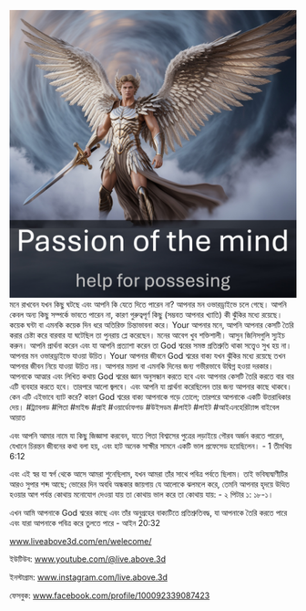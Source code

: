![Video cover image](../cover.jpeg)
মনে রাখবেন যখন কিছু ঘটছে এবং আপনি কি যেতে দিতে পারেন না?
আপনার মন ওভারড্রাইভে চলে গেছে।
আপনি কেবল অন্য কিছু সম্পর্কে ভাবতে পারেন না, কারণ গুরুত্বপূর্ণ কিছু (সম্ভবত আপনার খ্যাতি) কী ঝুঁকির মধ্যে রয়েছে।
কয়েক ঘন্টা বা এমনকি কয়েক দিন ধরে অতিরিক্ত চিন্তাভাবনা করে। Your আপনার মনে, আপনি আপনার কেসটি তৈরি করার চেষ্টা করে বারবার যা ঘটেছিল তা পুনরায় প্লে করেছেন।
মনের আবেগ খুব শক্তিশালী।
আসুন জিনিসগুলি স্যুইচ করুন।
আপনি প্রার্থনা করেন এবং যা আপনি প্রত্যাশা করেন তা God শ্বরের সমস্ত প্রতিশ্রুতি থাকা সত্ত্বেও সুখ হয় না।
আপনার মন ওভারড্রাইভে যাওয়া উচিত। Your আপনার জীবনে God শ্বরের বাক্য যখন ঝুঁকির মধ্যে রয়েছে তখন আপনার জীবন নিয়ে যাওয়া উচিত নয়।
আপনার ময়দা বা এমনকি দিনের জন্য গভীরভাবে উদ্বিগ্ন হওয়া দরকার।
আপনাকে আত্মার এবং লিখিত কথায় God শ্বরের জ্ঞান অনুসন্ধান করতে হবে এবং আপনার কেসটি তৈরি করতে বার বার এটি ব্যবহার করতে হবে।
তারপরে আলো জ্বলবে।
এবং আপনি যা প্রার্থনা করেছিলেন তার জন্য আপনার কাছে থাকবে।
কেন এটি এইভাবে ব্যাট করে?
কারণ God শ্বরের বাক্য আপনাকে গড়ে তোলে; তারপরে আপনাকে একটি উত্তরাধিকার দেয়।
#ট্র্যাবলড #পিতা #মাইন্ড #প্রাই #ওয়ার্ডোফগড #উইসডম #লাইট #লাইট #আইএনহেরিট্যান্স
বাইবেল আয়াত

এবং আপনি আমার নামে যা কিছু জিজ্ঞাসা করবেন, যাতে পিতা বিশ্বাসের পুত্রের লড়াইয়ে গৌরব অর্জন করতে পারেন, যেখানে চিরন্তন জীবনের কথা বলা হয়, এবং হাট অনেক সাক্ষীর সামনে একটি ভাল প্রফেসেড হয়েছিলেন। - 1 তীমথিয় 6:12

এবং এই স্বর যা স্বর্গ থেকে আসে আমরা শুনেছিলাম, যখন আমরা তাঁর সাথে পবিত্র পর্বতে ছিলাম। তাই ভবিষ্যদ্বাণীটির আরও সুপার শব্দ আছে; ভোরের দিন অবধি অন্ধকার জায়গায় যে আলোকে ঝলমলে করে, তেমনি আপনার হৃদয়ে উত্থিত হওয়ার আগ পর্যন্ত কোথায় মনোযোগ দেওয়া যায় তা কোথায় ভাল করে তা কোথায় যায়: - ২ পিটার ১: ১৮-১।

এখন আমি আপনাকে God শ্বরের কাছে এবং তাঁর অনুগ্রহের বাক্যটিতে প্রতিশ্রুতিবদ্ধ, যা আপনাকে তৈরি করতে পারে এবং যারা আপনাকে পবিত্র করে তুলতে পারে - আইন 20:32

www.liveabove3d.com/en/welecome/

ইউটিউব: www.youtube.com/@live.above.3d

ইনস্টাগ্রাম: www.instagram.com/live.above.3d


ফেসবুক: www.facebook.com/profile/100092339087423






